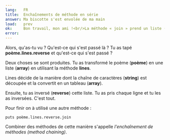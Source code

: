 ```yaml
---
lang:   FR
title:  Enchaînements de méthode en série
answer: Ma biscotte s'est envolée de ma main
load:   prev
ok:     Bon travail, mon ami !<br/>La méthode « join » prend un liste (array) de chaîne de caractères (string) pour les a rassemblées en une seule string (chaîne de caractères).
error:
---
```


Alors, qu'as-tu vu ? Qu'est-ce qui s'est passé là ? Tu as tapé __poème.lines.reverse__ et qu'est-ce qui s'est passé ?

Deux choses se sont produites. Tu as transformé le poème (__poème__) en une liste (__array__) en utilisant la méthode __lines__.

Lines décide de la manière dont la chaîne de caractères (__string__) est découpée et la convertit en un tableau (__array__).

Ensuite, tu as inversé (__reverse__) cette liste. Tu as pris chaque ligne et tu les as inversées. C'est tout.

Pour finir on à utilisé une autre méthode :

    puts poème.lines.reverse.join

Combiner des méthodes de cette manière s'appelle _l'enchaînement de méthodes (method chaining)_.
